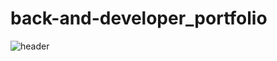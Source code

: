# back-and-developer_portfolio

![header](https://capsule-render.vercel.app/api?type=waving&color=2E9AFE&height=250&section=header&text=JiHyeok%20Lim&fontSize=90&animation=fadeIn&fontAlignY=38&desc=%20&descAlignY=62&descAlign=62)

